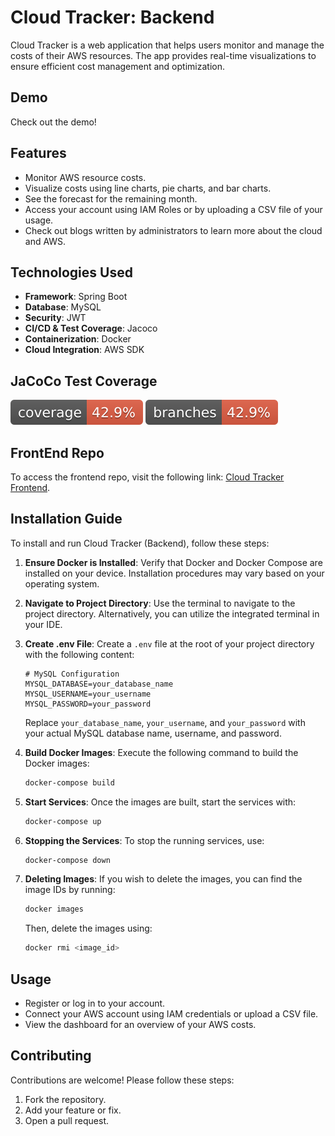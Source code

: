 # Cloud Tracker: Backend

Cloud Tracker is a web application that helps users monitor and manage the costs of their AWS resources. The app provides real-time visualizations to ensure efficient cost management and optimization.


## Demo

Check out the demo!




## Features

- Monitor AWS resource costs.
- Visualize costs using line charts, pie charts, and bar charts.
- See the forecast for the remaining month.
- Access your account using IAM Roles or by uploading a CSV file of your usage.
- Check out blogs written by administrators to learn more about the cloud and AWS.

## Technologies Used

- **Framework**: Spring Boot
- **Database**: MySQL
- **Security**: JWT
- **CI/CD & Test Coverage**: Jacoco
- **Containerization**: Docker
- **Cloud Integration**: AWS SDK

## JaCoCo Test Coverage

![JaCoCo Coverage](./badges/jacoco.svg)
![JaCoCo Branches](./badges/branches.svg)


## FrontEnd Repo
To access the frontend repo, visit the following link: [Cloud Tracker Frontend](https://github.com/Studying-Workspace/Cloud-Tracker-Frontend).

## Installation Guide

To install and run Cloud Tracker (Backend), follow these steps:

1. **Ensure Docker is Installed**: Verify that Docker and Docker Compose are installed on your device. Installation procedures may vary based on your operating system.

2. **Navigate to Project Directory**: Use the terminal to navigate to the project directory. Alternatively, you can utilize the integrated terminal in your IDE.

3. **Create .env File**: Create a `.env` file at the root of your project directory with the following content:
    ```plaintext
    # MySQL Configuration
    MYSQL_DATABASE=your_database_name
    MYSQL_USERNAME=your_username
    MYSQL_PASSWORD=your_password
    ```
   Replace `your_database_name`, `your_username`, and `your_password` with your actual MySQL database name, username, and password.

4. **Build Docker Images**: Execute the following command to build the Docker images:
    ```bash
    docker-compose build
    ```

5. **Start Services**: Once the images are built, start the services with:
    ```bash
    docker-compose up
    ```

6. **Stopping the Services**: To stop the running services, use:
    ```bash
    docker-compose down
    ```

7. **Deleting Images**: If you wish to delete the images, you can find the image IDs by running:
    ```bash
    docker images
    ```
   Then, delete the images using:
    ```bash
    docker rmi <image_id>
    ```

## Usage

- Register or log in to your account.
- Connect your AWS account using IAM credentials or upload a CSV file.
- View the dashboard for an overview of your AWS costs.

## Contributing

Contributions are welcome! Please follow these steps:

1. Fork the repository.
2. Add your feature or fix.
3. Open a pull request.
